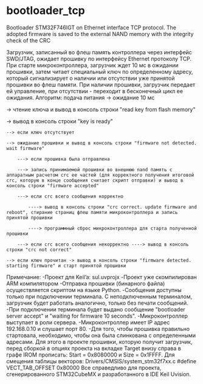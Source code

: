 # bootloader_tcp
Bootloader STM32F746IGT on Ethernet interface TCP protocol. The adopted firmware is saved to the external NAND memory with the integrity check of the CRC

Загрузчик, записанный во флеш память контроллера через интерфейс SWD/JTAG, ожидает прошивку по интерфейсу Ethernet протоколу TCP. При старте микроконтроллера, загрузчик ждет 10 мс в ожидании прошивки, затем читает специальный ключ по определенному адресу, который сигнализирует о наличии или отсутствии уже принятой прошивки во флеш памяти. При наличии прошивки, загрузчик передает ей управление, при отсутствии - переходит в бесконечный цикл ее ожидания.
Алгоритм: 
подача питания 
-> ожидание 10 мс 

-> чтение ключа и вывод в консоль строки "read key from flash memory" 

-> вывод в консоль строки "key is ready" 

	--> если ключ отсутствует 
	
	--> ожидание прошивки и вывод в консоль строки "firmware not detected. wait firmware"
	
		---> если прошивка была отправлена 
		
		---> запись принимаемой прошивки во внешнюю nand память с аппаратным расчетом crc ее частей (для корректного получения итоговой crc, которую в конце сообщения считает скрипт отправки) и вывод в консоль строки "firmware accepted" 
		
		---> если crc всего сообщения корректно 
		
			----> вывод в консоль строки "crc correct. update firmware and reboot",	стирание страниц флеш памяти микроконтроллера и запись принятой прошивки 
			
			----> программный сброс микроконтроллера для старта полученной прошивки 
			
		---> если crc всего сообщения некорректно ----> вывод в консоль строки "crc not correct"
		
	--> если ключ прочитан -> вывод в консоль строки "firmware detected. starting firmware" и старт принятой прошивки
	

Примечание:
-Проект для Keil’a: sul.uvprojx
-Проект уже скомпилирован ARM компилятором
-Отправка прошивки (бинарного файла) осуществляется скриптом на языке Python.
-Сообщения доступны только при подключении терминала. С неподключенным терминалом, загрузчик будет работать аналогично, только без печати сообщений.
-При подключении терминала будет выдано сообщение "bootloader server accept" и "waiting for firmware 10 seconds".
-Микроконтроллер выступает в роли сервера.
-Микроконтроллер имеет IP адрес 192.168.0.10 и слушает порт 80.
-Для того, чтобы прошивка правильно стартовала, необходимо, чтобы она была слинкована с определенными адресами. Для этого в проекте прошивки, которую получит загрузчик, перед сборкой в опциях проекта на вкладке Target внизу справа в графе IROM прописать: Start = 0x8080000 и Size = 0x1FFFF. 
Для смещения таблицы векторов: Drivers/CMSIS/system_stm32f7xx.c 
								#define VECT_TAB_OFFSET  0x80000
Все справедливо для проекта, сгенерированного STM32CubeMX и разработанного в IDE Keil Uvision.
